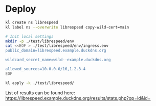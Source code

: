 
# Deploy

```bash
kl create ns librespeed
kl label ns --overwrite librespeed copy-wild-cert=main

# Init local settings
mkdir -p ./test/librespeed/env
cat <<EOF > ./test/librespeed/env/ingress.env
public_domain=librespeed.example.duckdns.org

wildcard_secret_name=wild--example.duckdns.org

allowed_sources=10.0.0.0/16,1.2.3.4
EOF

kl apply -k ./test/librespeed/
```

List of results can be found here:
https://librespeed.example.duckdns.org/results/stats.php?op=id&id=

